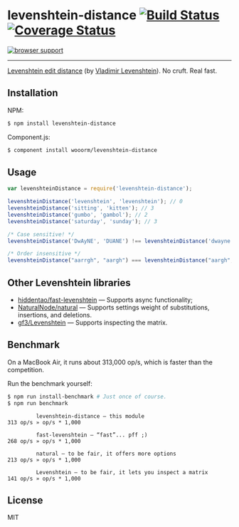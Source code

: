 # levenshtein-distance [![Build Status](https://travis-ci.org/wooorm/levenshtein-distance.svg?branch=master)](https://travis-ci.org/wooorm/levenshtein-distance) [![Coverage Status](https://img.shields.io/coveralls/wooorm/levenshtein-distance.svg)](https://coveralls.io/r/wooorm/levenshtein-distance?branch=master)

[![browser support](https://ci.testling.com/wooorm/levenshtein-distance.png) ](https://ci.testling.com/wooorm/levenshtein-distance)

---

[Levenshtein edit distance](http://en.wikipedia.org/wiki/Levenshtein_distance) (by [Vladimir Levenshtein](http://en.wikipedia.org/wiki/Vladimir_Levenshtein)). No cruft. Real fast.

## Installation

NPM:
```sh
$ npm install levenshtein-distance
```

Component.js:
```sh
$ component install wooorm/levenshtein-distance
```

## Usage

```js
var levenshteinDistance = require('levenshtein-distance');

levenshteinDistance('levenshtein', 'levenshtein'); // 0
levenshteinDistance('sitting', 'kitten'); // 3
levenshteinDistance('gumbo', 'gambol'); // 2
levenshteinDistance('saturday', 'sunday'); // 3

/* Case sensitive! */
levenshteinDistance('DwAyNE', 'DUANE') !== levenshteinDistance('dwayne', 'DuAnE'); // true

/* Order insensitive */
levenshteinDistance("aarrgh", "aargh") === levenshteinDistance("aargh", "aarrgh"); // true
```

## Other Levenshtein libraries

- [hiddentao/fast-levenshtein](http://github.com/hiddentao/fast-levenshtein) — Supports async functionality;
- [NaturalNode/natural](http://github.com/NaturalNode/natural) — Supports settings weight of substitutions, insertions, and deletions.
- [gf3/Levenshtein](http://github.com/gf3/Levenshtein) — Supports inspecting the matrix.

## Benchmark

On a MacBook Air, it runs about 313,000 op/s, which is faster than the competition.

Run the benchmark yourself:

```sh
$ npm run install-benchmark # Just once of course.
$ npm run benchmark
```

```
         levenshtein-distance — this module
313 op/s » op/s * 1,000

         fast-levenshtein — “fast”... pff ;)
268 op/s » op/s * 1,000

         natural — to be fair, it offers more options
213 op/s » op/s * 1,000

         Levenshtein — to be fair, it lets you inspect a matrix
141 op/s » op/s * 1,000
```

## License

  MIT
